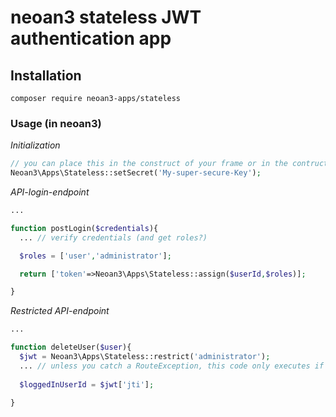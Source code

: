 # neoan3 stateless JWT authentication app

## Installation 

`composer require neoan3-apps/stateless`

### Usage (in neoan3)

_Initialization_

```PHP
// you can place this in the construct of your frame or in the contruct of your API-component for convinience
Neoan3\Apps\Stateless::setSecret('My-super-secure-Key');

```

_API-login-endpoint_

```PHP
...

function postLogin($credentials){
  ... // verify credentials (and get roles?)

  $roles = ['user','administrator'];

  return ['token'=>Neoan3\Apps\Stateless::assign($userId,$roles)];

}

```

_Restricted API-endpoint_

```PHP
...

function deleteUser($user){
  $jwt = Neoan3\Apps\Stateless::restrict('administrator');
  ... // unless you catch a RouteException, this code only executes if authorized as administrator
  
  $loggedInUserId = $jwt['jti'];

}

```
